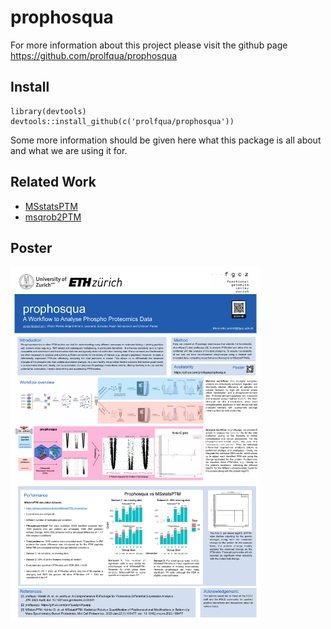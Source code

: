 # prophosqua

For more information about this project please visit the github page
<https://github.com/prolfqua/prophosqua>


## Install

```{r}
library(devtools)
devtools::install_github(c('prolfqua/prophosqua'))

```

Some more information should be given here what this package is all about and what we are using it for.

## Related Work

- [MSstatsPTM](https://www.sciencedirect.com/science/article/pii/S1535947622002857)
- [msqrob2PTM](https://www.sciencedirect.com/science/article/pii/S1535947623002190)

## Poster
<img src="img/SIBDays24_Poster_Prophosqua_Grossmann.pdf" width="400"> 

